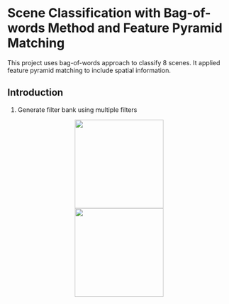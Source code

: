 # Scene Classification with Bag-of-words Method and Feature Pyramid Matching
This project uses bag-of-words approach to classify 8 scenes. It applied feature pyramid matching to include spatial information. 
## Introduction
1. Generate filter bank using multiple filters
<div align="center">
  <img src="Result/Kitchen.jpg" width="200"/>
</div>
<div align="center">
  <img src="Result/Filter_response.jpg" width="200"/>
</div>
